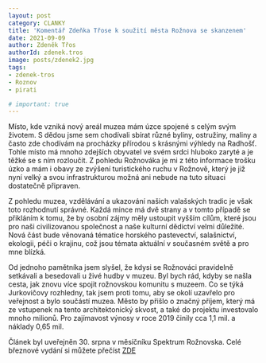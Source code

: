 ```yaml
---
layout: post
category: CLANKY
title: 'Komentář Zdeňka Třose k soužití města Rožnova se skanzenem' 
date: 2021-09-09
author: Zdeněk Třos
authorId: zdenek.tros
image: posts/zdenek2.jpg  
tags: 
- zdenek-tros
- Roznov
- pirati

# important: true
---
```

Místo, kde vzniká nový areál muzea mám úzce spojené s celým svým životem. S dědou jsme sem chodívali sbírat různé byliny, ostružiny, maliny a často zde chodívám na procházky přírodou s krásnými výhledy na Radhošť. Tohle místo má mnoho zdejších obyvatel ve svém srdci hluboko zaryté a je těžké se s ním rozloučit. Z pohledu Rožnováka je mi z této informace trošku úzko a mám i obavy ze zvýšení turistického ruchu v Rožnově, který je již nyní velký a svou infrastrukturou možná ani nebude na tuto situaci dostatečně připraven. 

Z pohledu muzea, vzdělávání a ukazování našich valašských tradic je však toto rozhodnutí správné. Každá mince má dvě strany a v tomto případě se přikláním k tomu, že by osobní zájmy měly ustoupit vyšším cílům, které jsou pro naši civilizovanou společnost a naše kulturní dědictví velmi důležité. Nová část bude věnovaná tématice horského pastevectví, salašnictví, ekologii, péči o krajinu, což jsou témata aktuální v současném světě a pro mne blízká.

Od jednoho pamětníka jsem slyšel, že kdysi se Rožnováci pravidelně setkávali a besedovali u živé hudby v muzeu. Byl bych rád, kdyby se našla cesta, jak znovu více spojit rožnovskou komunitu s muzeem. Co se týká Jurkovičovy rozhledny, tak jsem proti tomu, aby se okolí uzavřelo pro veřejnost a bylo součástí muzea. Město by přišlo o značný příjem, který má ze vstupenek na tento architektonický skvost, a také do projektu investovalo mnoho milionů. Pro zajímavost výnosy v roce 2019 činily cca 1,1 mil. a náklady 0,65 mil.


Článek byl uveřejněn 30. srpna v měsíčníku Spektrum Rožnovska. Celé březnové vydání si můžete přečíst [ZDE](https://www.spektrumroznovska.cz/wp-content/uploads/2021/09/08_srpen_spektrum_roznovska.pdf)



